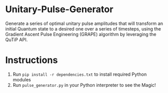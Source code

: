 # Unitary-Pulse-Generator
Generate a series of optimal unitary pulse amplitudes that will transform an initial Quantum state to a desired one over a series of timesteps, using the Gradient Ascent Pulse Engineering (GRAPE) algorithm by leveraging the QuTiP API.

# Instructions
1. Run ```pip install -r dependencies.txt``` to install required Python modules
2. Run ```pulse_generator.py``` in your Python interpreter to see the Magic!

